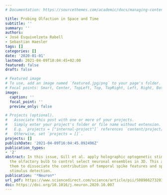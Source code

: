 ```yaml
---
# Documentation: https://sourcethemes.com/academic/docs/managing-content/

title: Probing Olfaction in Space and Time
subtitle: ''
summary: ''
authors:
- José Esquivelzeta Rabell
- Sebastian Haesler
tags: []
categories: []
date: '2020-01-01'
lastmod: 2021-04-09T18:04:45+02:00
featured: false
draft: false

# Featured image
# To use, add an image named `featured.jpg/png` to your page's folder.
# Focal points: Smart, Center, TopLeft, Top, TopRight, Left, Right, BottomLeft, Bottom, BottomRight.
image:
  caption: ''
  focal_point: ''
  preview_only: false

# Projects (optional).
#   Associate this post with one or more of your projects.
#   Simply enter your project's folder or file name without extension.
#   E.g. `projects = ["internal-project"]` references `content/project/deep-learning/index.md`.
#   Otherwise, set `projects = []`.
projects: []
publishDate: '2021-04-09T16:04:45.092496Z'
publication_types:
- '2'
abstract: In this issue, Gill et al. apply holographic optogenetic stimulation in
  the olfactory bulb to control select neuronal ensembles in 3D. This approach allows
  them to dissociate the contribution of temporal spike features and spike rate to
  stimulus detection.
publication: '*Neuron*'
url_pdf: https://www.sciencedirect.com/science/article/pii/S0896627320307753
doi: https://doi.org/10.1016/j.neuron.2020.10.007
---
```

